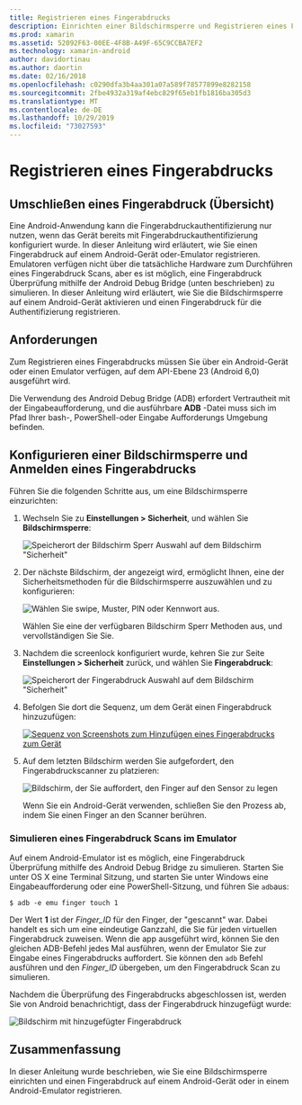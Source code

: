 ```yaml
---
title: Registrieren eines Fingerabdrucks
description: Einrichten einer Bildschirmsperre und Registrieren eines Fingerabdrucks auf einem Android-Gerät oder-Emulator.
ms.prod: xamarin
ms.assetid: 52092F63-00EE-4F8B-A49F-65C9CCBA7EF2
ms.technology: xamarin-android
author: davidortinau
ms.author: daortin
ms.date: 02/16/2018
ms.openlocfilehash: c0290dfa3b4aa301a07a589f78577899e8282158
ms.sourcegitcommit: 2fbe4932a319af4ebc829f65eb1fb1816ba305d3
ms.translationtype: MT
ms.contentlocale: de-DE
ms.lasthandoff: 10/29/2019
ms.locfileid: "73027593"
---
```

# <a name="enrolling-a-fingerprint"></a>Registrieren eines Fingerabdrucks

## <a name="enrolling-a-fingerprint-overview"></a>Umschließen eines Fingerabdruck (Übersicht)

Eine Android-Anwendung kann die Fingerabdruckauthentifizierung nur nutzen, wenn das Gerät bereits mit Fingerabdruckauthentifizierung konfiguriert wurde. In dieser Anleitung wird erläutert, wie Sie einen Fingerabdruck auf einem Android-Gerät oder-Emulator registrieren. Emulatoren verfügen nicht über die tatsächliche Hardware zum Durchführen eines Fingerabdruck Scans, aber es ist möglich, eine Fingerabdruck Überprüfung mithilfe der Android Debug Bridge (unten beschrieben) zu simulieren.  In dieser Anleitung wird erläutert, wie Sie die Bildschirmsperre auf einem Android-Gerät aktivieren und einen Fingerabdruck für die Authentifizierung registrieren.

## <a name="requirements"></a>Anforderungen

Zum Registrieren eines Fingerabdrucks müssen Sie über ein Android-Gerät oder einen Emulator verfügen, auf dem API-Ebene 23 (Android 6,0) ausgeführt wird.

Die Verwendung des Android Debug Bridge (ADB) erfordert Vertrautheit mit der Eingabeaufforderung, und die ausführbare **ADB** -Datei muss sich im Pfad Ihrer bash-, PowerShell-oder Eingabe Aufforderungs Umgebung befinden.

## <a name="configuring-a-screen-lock-and-enrolling-a-fingerprint"></a>Konfigurieren einer Bildschirmsperre und Anmelden eines Fingerabdrucks 

Führen Sie die folgenden Schritte aus, um eine Bildschirmsperre einzurichten:

1. Wechseln Sie zu **Einstellungen > Sicherheit**, und wählen Sie **Bildschirmsperre**:

    ![Speicherort der Bildschirm Sperr Auswahl auf dem Bildschirm "Sicherheit"](enrolling-fingerprint-images/testing-01.png)

2. Der nächste Bildschirm, der angezeigt wird, ermöglicht Ihnen, eine der Sicherheitsmethoden für die Bildschirmsperre auszuwählen und zu konfigurieren: 

    ![Wählen Sie swipe, Muster, PIN oder Kennwort aus.](enrolling-fingerprint-images/testing-02.png)

   Wählen Sie eine der verfügbaren Bildschirm Sperr Methoden aus, und vervollständigen Sie Sie.

3. Nachdem die screenlock konfiguriert wurde, kehren Sie zur Seite **Einstellungen > Sicherheit** zurück, und wählen Sie **Fingerabdruck**:

    ![Speicherort der Fingerabdruck Auswahl auf dem Bildschirm "Sicherheit"](enrolling-fingerprint-images/testing-03.png)

4. Befolgen Sie dort die Sequenz, um dem Gerät einen Fingerabdruck hinzuzufügen:

    [![Sequenz von Screenshots zum Hinzufügen eines Fingerabdrucks zum Gerät](enrolling-fingerprint-images/testing-04-sml.png)](enrolling-fingerprint-images/testing-04.png#lightbox)

5. Auf dem letzten Bildschirm werden Sie aufgefordert, den Fingerabdruckscanner zu platzieren: 

    ![Bildschirm, der Sie auffordert, den Finger auf den Sensor zu legen](enrolling-fingerprint-images/testing-05.png)

    Wenn Sie ein Android-Gerät verwenden, schließen Sie den Prozess ab, indem Sie einen Finger an den Scanner berühren. 

### <a name="simulating-a-fingerprint-scan-on-the-emulator"></a>Simulieren eines Fingerabdruck Scans im Emulator

Auf einem Android-Emulator ist es möglich, eine Fingerabdruck Überprüfung mithilfe des Android Debug Bridge zu simulieren. Starten Sie unter OS X eine Terminal Sitzung, und starten Sie unter Windows eine Eingabeaufforderung oder eine PowerShell-Sitzung, und führen Sie `adb`aus:

```shell
$ adb -e emu finger touch 1
```

Der Wert **1** ist der _Finger\_ID_ für den Finger, der "gescannt" war. Dabei handelt es sich um eine eindeutige Ganzzahl, die Sie für jeden virtuellen Fingerabdruck zuweisen. Wenn die app ausgeführt wird, können Sie den gleichen ADB-Befehl jedes Mal ausführen, wenn der Emulator Sie zur Eingabe eines Fingerabdrucks auffordert. Sie können den `adb` Befehl ausführen und den _Finger\_ID_ übergeben, um den Fingerabdruck Scan zu simulieren.

Nachdem die Überprüfung des Fingerabdrucks abgeschlossen ist, werden Sie von Android benachrichtigt, dass der Fingerabdruck hinzugefügt wurde:  

![Bildschirm mit hinzugefügter Fingerabdruck](enrolling-fingerprint-images/testing-06.png)

## <a name="summary"></a>Zusammenfassung 

In dieser Anleitung wurde beschrieben, wie Sie eine Bildschirmsperre einrichten und einen Fingerabdruck auf einem Android-Gerät oder in einem Android-Emulator registrieren. 
